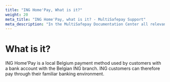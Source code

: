 ```yaml
---
title: "ING Home'Pay, What is it?"
weight: 20
meta_title: "ING Home'Pay, what is it? - MultiSafepay Support"
meta_description: "In the MultiSafepay Documentation Center all relevant information regarding our Plugins and API. As well as Support pages for Payment Method, Tools and General Questions. You can also find the contact details of our Support Team and Integration Team."
---
```

# What is it?
ING Home'Pay is a local Belgium payment method used by customers with a bank account with the Belgian ING branch. ING customers can therefore pay through their familiar banking environment.
